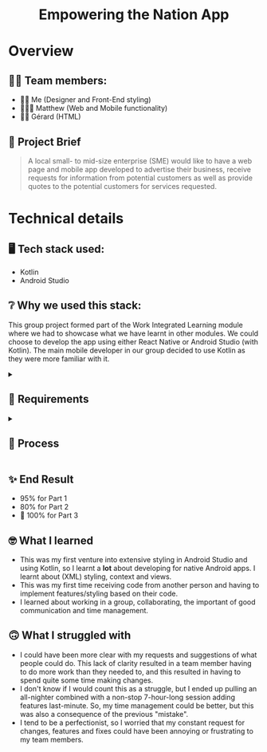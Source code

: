 <h1 align="center">Empowering the Nation App</h1>

# Overview
## 🤝🏼 Team members:
- 👩🏼 Me (Designer and Front-End styling)
- 👨🏾‍🦱 Matthew (Web and Mobile functionality)
- 🧔🏾 Gérard (HTML)

## 💼 Project Brief
> A local small- to mid-size enterprise (SME) would like to have a web page and mobile app developed to advertise their business, receive requests for information from potential customers as well as provide quotes to the potential customers for services requested.

# Technical details
## 🖥️ Tech stack used:
- Kotlin
- Android Studio

## ❔ Why we used this stack:
This group project formed part of the Work Integrated Learning module where we had to showcase what we have learnt in other modules. We could choose to develop the app using either React Native or Android Studio (with Kotlin). The main mobile developer in our group decided to use Kotlin as they were more familiar with it.

<details>
  <summary><h2>📓 Requirements</h2></summary>
  
### Pages / Functionality
- Home page
- Summary of Learnerships page (with links to each learnership)
- Summary of Short Courses page (with links to each short course)
- Details of each Learnership (one page per learnership, 4 in total)
- Details of each Short Course (one page per short course, 3 in total)
- Fee Calculator (including discounts and VAT)
- Form (inputs such as text, email, checkbox, telephone)
- Error handling
- Invoice generator
- Contact page
- Ability to go back to previous page

### Other requirements
- The app must provide the same functionality as the website
- Users must be able to navigate either platform comfortably
</details>

<details>
  <summary><h2>🔄 Process</h2></summary>

### I. Client & user needs, logo design and wireframes (Individual)
1. Wrote a report on the client's needs for the web page and mobile app, the user's needs and requirements (user-centered design)
2. Designed a logo for the business
3. Designed wireframes for both the app and website (desktop and mobile) in Figma

### II. Prototype and mockup (Group)
4. Designed prototypes and mockups of both the app and website using Figma, integrating the best design components from each member's previous wireframe. (About 90% of my design was used in the final design).

### III. Development (Group)
5. Developed the unstyled mobile app and unstyled website
6. Unstyled app and website were styled
7. Pass the app and website back and forth to add features, fix bugs and update styling
8. Release app and website

### IIII. Presentation (Group)
9. Present the app and website to an audience and explain design choices while being interviewed
  </details>

## ✨ End Result
- 95% for Part 1
- 80% for Part 2
- 🎉 100% for Part 3

## 🤓 What I learned
- This was my first venture into extensive styling in Android Studio and using Kotlin, so I learnt a **lot** about developing for native Android apps. I learnt about (XML) styling, context and views.
- This was my first time receiving code from another person and having to implement features/styling based on their code.
- I learned about working in a group, collaborating, the important of good communication and time management.

## 🙃 What I struggled with
- I could have been more clear with my requests and suggestions of what people could do. This lack of clarity resulted in a team member having to do more work than they needed to, and this resulted in having to spend quite some time making changes.
- I don't know if I would count this as a struggle, but I ended up pulling an all-nighter combined with a non-stop 7-hour-long session adding features last-minute. So, my time management could be better, but this was also a consequence of the previous "mistake".
- I tend to be a perfectionist, so I worried that my constant request for changes, features and fixes could have been annoying or frustrating to my team members.

